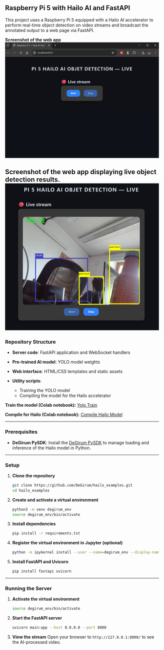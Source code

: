 ## Raspberry Pi 5 with Hailo AI and FastAPI

This project uses a Raspberry Pi 5 equipped with a Hailo AI accelerator to perform real-time object detection on video streams and broadcast the annotated output to a web page via FastAPI.

**Screenshot of the web app**
![web_app_live](templates/static/ressources/web_app_live.png)

**Screenshot of the web app displaying live object detection results.**
![Screenshot_web_app_live](Screenshot_web_app_live.png)
---

### Repository Structure

* **Server code**: FastAPI application and WebSocket handlers
* **Pre-trained AI model**: YOLO model weights
* **Web interface**: HTML/CSS templates and static assets
* **Utility scripts**:

  * Training the YOLO model
  * Compiling the model for the Hailo accelerator

**Train the model (Colab notebook):**
[Yolo Train](https://colab.research.google.com/drive/1kkYMit4gj5RQPTyDT4U0StDJmXVad0Oz?usp=sharing)

**Compile for Hailo (Colab notebook):**
[Compile Hailo Model](https://colab.research.google.com/drive/1cI-a5BHdVLQiYJJdzprg2WqeuU2pA_YQ?usp=drive_link)

---

### Prerequisites

* **DeGirum PySDK**: Install the [DeGirum PySDK](https://github.com/DeGirum/hailo_examples/blob/main/README.md) to manage loading and inference of the Hailo model in Python.

---

### Setup

1. **Clone the repository**

   ```bash
   git clone https://github.com/DeGirum/hailo_examples.git
   cd hailo_examples
   ```

2. **Create and activate a virtual environment**

   ```bash
   python3 -m venv degirum_env
   source degirum_env/bin/activate
   ```

3. **Install dependencies**

   ```bash
   pip install -r requirements.txt
   ```

4. **Register the virtual environment in Jupyter (optional)**

   ```bash
   python -m ipykernel install --user --name=degirum_env --display-name "Python (degirum_env)"
   ```

5. **Install FastAPI and Uvicorn**

   ```bash
   pip install fastapi uvicorn
   ```

---

### Running the Server

1. **Activate the virtual environment**

   ```bash
   source degirum_env/bin/activate
   ```

2. **Start the FastAPI server**

   ```bash
   uvicorn main:app --host 0.0.0.0 --port 8000
   ```

3. **View the stream**
   Open your browser to `http://127.0.0.1:8000/` to see the AI-processed video.
